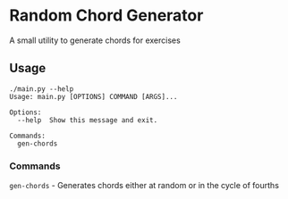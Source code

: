 # Random Chord Generator

A small utility to generate chords for exercises

## Usage

```
./main.py --help
Usage: main.py [OPTIONS] COMMAND [ARGS]...

Options:
  --help  Show this message and exit.

Commands:
  gen-chords
```

### Commands

`gen-chords` - Generates chords either at random or in the cycle of fourths
